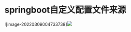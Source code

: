 # springboot自定义配置文件来源

![image-20220309004733738]![](https://s2.loli.net/2022/03/09/6yuLkvZWVKdg1MD.png)